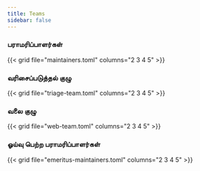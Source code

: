 ```yaml
---
title: Teams
sidebar: false
---
```


### பராமரிப்பாளர்கள்

{{< grid file="maintainers.toml" columns="2 3 4 5" >}}

### வரிசைப்படுத்தல் குழு

{{< grid file="triage-team.toml" columns="2 3 4 5" >}}

### வலை குழு

{{< grid file="web-team.toml" columns="2 3 4 5" >}}

### ஓய்வு பெற்ற பராமரிப்பாளர்கள்

{{< grid file="emeritus-maintainers.toml" columns="2 3 4 5" >}}
